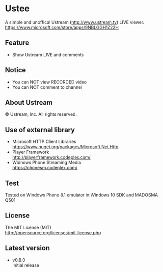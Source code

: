 Ustee
=======

A simple and unoffical Ustream (http://www.ustream.tv) LIVE viewer.  
https://www.microsoft.com/store/apps/9NBLGGH1Z22H

Feature
---------
* Show Ustream LIVE and comments

Notice
--------
* You can NOT view RECORDED video
* You can NOT comment to channel

About Ustream
---------------
© Ustream, Inc. All rights reserved.

Use of external library
--------------------------
* Microsoft HTTP Client Libraries  
  https://www.nuget.org/packages/Microsoft.Net.Http
* Player Framework  
  http://playerframework.codeplex.com/
* Widnows Phone Streaming Media  
  https://phonesm.codeplex.com/

Test
-------
Tested on Windows Phone 8.1 emulator in Windows 10 SDK and MADOSMA Q501

License
----------
The MIT License (MIT)  
http://opensource.org/licenses/mit-license.php

Latest version
------------------
* v0.8.0  
  Initial release

